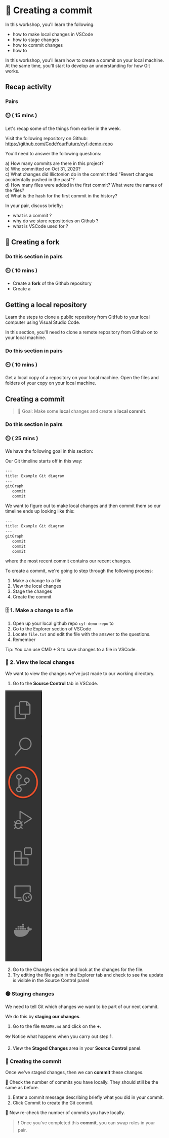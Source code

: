 

# 📸 Creating a commit

In this workshop, you'll learn the following: 

- how to make local changes in VSCode
- how to stage changes
- how to commit changes
- how to 


In this workshop, you'll learn how to create a commit on your local machine.
At the same time, you'll start to develop an understanding for how Git works.

## Recap activity

### Pairs

### ⏲️ ( 15 mins )


Let's recap some of the things from earlier in the week.

Visit the following repository on Github: https://github.com/CodeYourFuture/cyf-demo-repo

You'll need to answer the following questions:


a) How many commits are there in this project?  
b) Who committed on Oct 31, 2020?  
c) What changes did Illictonion do in the commit titled "Revert changes accidentally pushed in the past"?  
d) How many files were added in the first commit? What were the names of the files?  
e) What is the hash for the first commit in the history?  

In your pair, discuss briefly:

- what is a commit ?
- why do we store repositories on Github ?
- what is VSCode used for ?


## 🍴 Creating a fork

### Do this section in pairs
### ⏲️ ( 10 mins )


- Create a **fork** of the Github repository
- Create a 

## Getting a local repository


Learn the steps to clone a public repository from GitHub to your local computer using Visual Studio Code.

In this section, you'll need to clone a remote repository from Github on to your local machine.

### Do this section in pairs
### ⏲️ ( 10 mins )


Get a local copy of a repository on your local machine. Open the files and folders of your copy on your local machine.


## Creating a commit

> 🎯 Goal: Make some **local** changes and create a **local commit**.

### Do this section in pairs 
### ⏲️ ( 25 mins )

We have the following goal in this section:




Our Git timeline starts off in this way:

```mermaid
---
title: Example Git diagram
---
gitGraph
   commit
   commit
```

We want to figure out to make local changes and then commit them so our timeline ends up looking like this:

```mermaid
---
title: Example Git diagram
---
gitGraph
   commit
   commit
   commit
```

where the most recent commit contains our recent changes.

To create a commit, we're going to step through the following process:

1. Make a change to a file
2. View the local changes
2. Stage the changes
3. Create the commit


### 🗄️ 1. Make a change to a file

1. Open up your local github repo `cyf-demo-repo` to 
2. Go to the Explorer section of VSCode
3. Locate `file.txt` and edit the file with the answer to the questions.
4. Remember 

Tip: You can use CMD + S to save changes to a file in VSCode.


### 🔬 2. View the local changes


We want to view the changes we've just made to our working directory.

1. Go to the **Source Control** tab in VSCode.

![vscode-sidebar-source-control](vscode-sidebar-source-control.png)

2. Go to the Changes section and look at the changes for the file.
3. Try editing the file again in the Explorer tab and check to see the update is visible in the Source Control panel


### 🟢 Staging changes

We need to tell Git which changes we want to be part of our next commit. 

We do this by **staging our changes**.


1. Go to the file `README.md` and click on the **+**.

👓 Notice what happens when you carry out step 1.

2. View the **Staged Changes** area in your **Source Control** panel.


### 📸 Creating the commit


Once we've staged changes, then we can **commit** these changes.

📝 Check the number of commits you have locally. They should still be the same as before.

1. Enter a commit message describing briefly what you did in your commit.
2. Click Commit to create the Git commit.

📝  Now re-check the number of commits you have locally.



> ❗ Once you've completed this **commit**, you can swap roles in your pair.